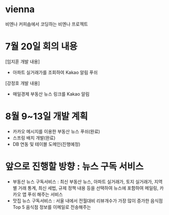 # vienna
비엔나 커피숍에서 코딩하는 비엔나 프로젝트

# 7월 20일 회의 내용

[임지훈 개발 내용]
- 아파트 실거래가를 조회하여 Kakao 알림 푸쉬

[강정호 개발 내용]
- 매일경제 부동산 뉴스 링크를 Kakao 알림 

# 8월 9~13일 개발 계획
- 카카오 메시지를 이용한 부동산 뉴스 푸쉬(완료)
- 스프링 배치 개발(완료)
- DB 연동 및 테이블 도메인(진행예정)


# 앞으로 진행할 방향 : 뉴스 구독 서비스
- 부동산 뉴스 구독서비스 : 최신 부동산 뉴스, 아파트 실거래가, 토지 실거래가, 지역별 거래 통계, 최신 세법, 규제 정책 내용 등을 선택하여 
  뉴스에 포함하여 메일링, 카카오 앱 푸쉬 해주는 서비스
- 맛집 뉴스 구독서비스 : 서울 내에서 전월대비 리뷰개수가 가장 많이 증가한 음식점 Top 5 음식점 정보를 이메일로 전송해주는 
